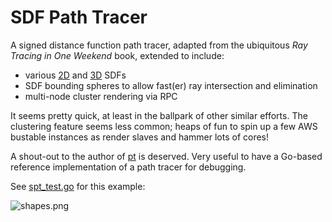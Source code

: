 # SDF Path Tracer

A signed distance function path tracer, adapted from the ubiquitous *Ray Tracing in One Weekend* book, extended to include:

* various [2D](https://www.iquilezles.org/www/articles/distfunctions2d/distfunctions2d.htm) and [3D](http://iquilezles.org/www/articles/distfunctions/distfunctions.htm) SDFs
* SDF bounding spheres to allow fast(er) ray intersection and elimination
* multi-node cluster rendering via RPC

It seems pretty quick, at least in the ballpark of other similar efforts. The clustering feature seems less common; heaps of fun to spin up a few AWS bustable instances as render slaves and hammer lots of cores!

A shout-out to the author of [pt](https://github.com/fogleman/pt) is deserved. Very useful to have a Go-based reference implementation of a path tracer for debugging.

See [spt_test.go](spt_test.go) for this example:

![shapes.png](https://raw.githubusercontent.com/wiki/seanpringle/spt/shapes.png)